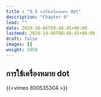```yaml
---
title : "9.5 การใช้เครื่องหมาย dot"
description: "Chapter 9"
lead: ""
date: 2020-10-06T08:48:45+00:00
lastmod: 2020-10-06T08:48:45+00:00
draft: false
images: []
weight: 2950
---
```


## การใช้เครื่องหมาย dot

{{<vimeo 800535304 >}}
